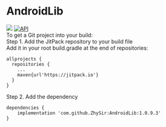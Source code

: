 # AndroidLib  
[![](https://jitpack.io/v/ZhySir/AndroidLib.svg)](https://jitpack.io/#ZhySir/AndroidLib) [![API](https://img.shields.io/badge/API-19%2B-brightgreen.svg?style=flat)](https://android-arsenal.com/api?level=19)  
To get a Git project into your build:  
Step 1. Add the JitPack repository to your build file  
Add it in your root build.gradle at the end of repositories:  
```
allprojects {
  repositories {
    ...
    maven{url'https://jitpack.io'}
  }
}
```  
Step 2. Add the dependency  
```
dependencies {
    implementation 'com.github.ZhySir:AndroidLib:1.0.9.3'
}
```
